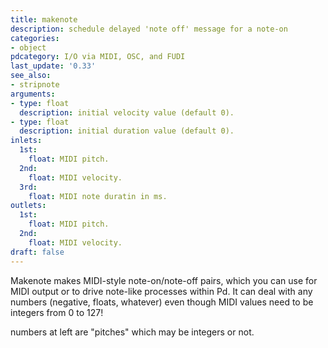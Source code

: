 ```yaml
---
title: makenote
description: schedule delayed 'note off' message for a note-on
categories:
- object
pdcategory: I/O via MIDI, OSC, and FUDI
last_update: '0.33'
see_also:
- stripnote
arguments:
- type: float
  description: initial velocity value (default 0).
- type: float
  description: initial duration value (default 0).
inlets:
  1st:
    float: MIDI pitch.
  2nd:
    float: MIDI velocity.
  3rd:
    float: MIDI note duratin in ms.
outlets:
  1st:
    float: MIDI pitch.
  2nd:
    float: MIDI velocity.
draft: false
---
```

Makenote makes MIDI-style note-on/note-off pairs,  which you can use for MIDI output or to drive note-like processes within Pd. It can deal with any numbers (negative,  floats,  whatever) even though MIDI values need to be integers from 0 to 127!

numbers at left are "pitches" which may be integers or not.
